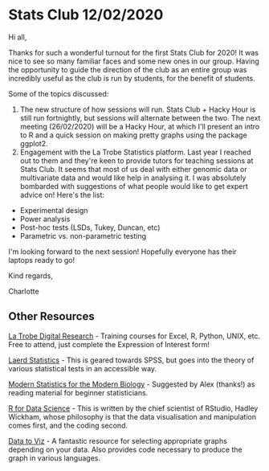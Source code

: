 # Stats Club 12/02/2020 
Hi all,

Thanks for such a wonderful turnout for the first Stats Club for 2020! It was nice to see so many familiar faces and some new ones in our group. Having the opportunity to guide the direction of the club as an entire group was incredibly useful as the club is run by students, for the benefit of students. 

Some of the topics discussed:
 1. The new structure of how sessions will run. Stats Club + Hacky Hour is still run fortnightly, but sessions will alternate between the two. The next meeting (26/02/2020) will be a Hacky Hour, at which I'll present an intro to R and a quick session on making pretty graphs using the package ggplot2.
 2. Engagement with the La Trobe Statistics platform. Last year I reached out to them and they're keen to provide tutors for teaching sessions at Stats Club. It seems that most of us deal with either genomic data or multivariate data and would like help in analysing it. I was absolutely bombarded with suggestions of what people would like to get expert advice on! Here's the list:
   * Experimental design
   * Power analysis
   * Post-hoc tests (LSDs, Tukey, Duncan, etc)
   * Parametric vs. non-parametric testing
    
I'm looking forward to the next session! Hopefully everyone has their laptops ready to go!

Kind regards,

Charlotte
    

## Other Resources

[La Trobe Digital Research](https://www.latrobe.edu.au/research-infrastructure/digital-research/training-and-events) - Training courses for Excel, R, Python, UNIX, etc. Free to attend, just complete the Expression of Interest form!

[Laerd Statistics](https://statistics.laerd.com/spss-tutorials/one-way-anova-using-spss-statistics.php) - This is geared towards SPSS, but goes into the theory of various statistical tests in an accessible way.

[Modern Statistics for the Modern Biology](http://web.stanford.edu/class/bios221/book/) - Suggested by Alex (thanks!) as reading material for beginner statisticians.

[R for Data Science](https://r4ds.had.co.nz/) - This is written by the chief scientist of RStudio, Hadley Wickham, whose philosophy is that the data visualisation and manipulation comes first, and the coding second.

[Data to Viz](https://www.data-to-viz.com/) - A fantastic resource for selecting appropriate graphs depending on your data. Also provides code necessary to produce the graph in various languages.

